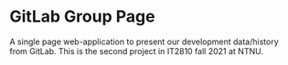 # GitLab Group Page

A single page web-application to present our development data/history from GitLab. This is the second project in IT2810 fall 2021 at NTNU.